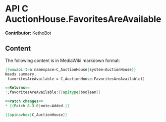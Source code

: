 # API C AuctionHouse.FavoritesAreAvailable

**Contributor:** KethoBot

## Content

The following content is in MediaWiki markdown format:

```mediawiki
{{wowapi|t=a|namespace=C_AuctionHouse|system=AuctionHouse}}
Needs summary.
 favoritesAreAvailable = C_AuctionHouse.FavoritesAreAvailable()

==Returns==
:;favoritesAreAvailable:{{apitype|boolean}}

==Patch changes==
* {{Patch 8.3.0|note=Added.}}

{{apinavbox|C_AuctionHouse}}
```